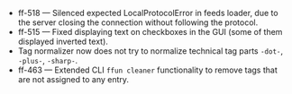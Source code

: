 
- ff-518 — Silenced expected LocalProtocolError in feeds loader, due to the server closing the connection without following the protocol.
- ff-515 — Fixed displaying text on checkboxes in the GUI (some of them displayed inverted text).
- Tag normalizer now does not try to normalize technical tag parts `-dot-`, `-plus-`, `-sharp-`.
- ff-463 — Extended CLI `ffun cleaner` functionality to remove tags that are not assigned to any entry.
